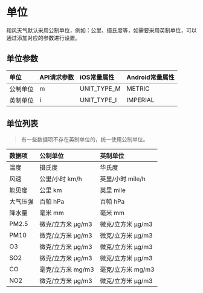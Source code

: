 # 单位

和风天气默认采用公制单位，例如：公里、摄氏度等，如需要采用英制单位，可以通过添加对应的参数进行设置。

## 单位参数 

| 单位     | API请求参数 | iOS常量属性 | Android常量属性 |
| :------- | :---------- | :---------- | :-------------- |
| 公制单位 | m           | UNIT_TYPE_M | METRIC          |
| 英制单位 | i           | UNIT_TYPE_I | IMPERIAL        |

## 单位列表 

>   有一些数据项不存在英制单位的，统一使用公制单位。

| 数据项   | 公制单位          | 英制单位          |
| :------- | :---------------- | :---------------- |
| 温度     | 摄氏度            | 华氏度            |
| 风速     | 公里/小时 km/h    | 英里/小时 mile/h  |
| 能见度   | 公里 km           | 英里 mile         |
| 大气压强 | 百帕 hPa          | 百帕 hPa          |
| 降水量   | 毫米 mm           | 毫米 mm           |
| PM2.5    | 微克/立方米 μg/m3 | 微克/立方米 μg/m3 |
| PM10     | 微克/立方米 μg/m3 | 微克/立方米 μg/m3 |
| O3       | 微克/立方米 μg/m3 | 微克/立方米 μg/m3 |
| SO2      | 微克/立方米 μg/m3 | 微克/立方米 μg/m3 |
| CO       | 毫克/立方米 mg/m3 | 毫克/立方米 mg/m3 |
| NO2      | 微克/立方米 μg/m3 | 微克/立方米 μg/m3 |